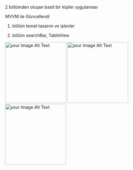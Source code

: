 2 bölümden oluşan basit bir kişiler uygulaması

MVVM ile Güncellendi



1. bölüm temel tasarım ve işlevler

2. bölüm searchBar, TableView

 <img src = "https://github.com/Muhammetsaman/War-Card-Game/assets/134100718/c5fa175e-6b77-417a-8e9e-fb93c8e81c48" alt="your Image Alt Text" width="200"/>
 
<img src = "https://github.com/Muhammetsaman/War-Card-Game/assets/134100718/4643c67a-1d8f-4334-91f3-f703ea909b7b" alt="your Image Alt Text" width="200"/>

<img src = "https://github.com/Muhammetsaman/War-Card-Game/assets/134100718/9304752f-ea91-4ff3-8227-ae3c7af6e53d" alt="your Image Alt Text" width="200"/>
